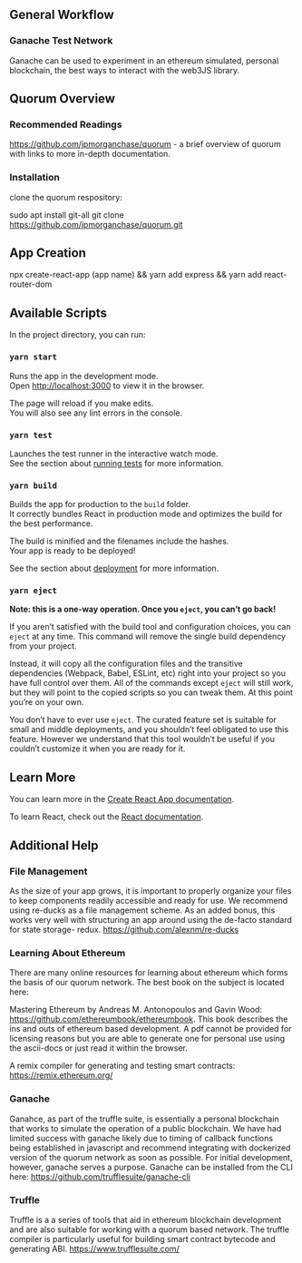 ## General Workflow

### Ganache Test Network

Ganache can be used to experiment in an ethereum simulated, personal blockchain, the best ways to interact with the web3JS library. 

## Quorum Overview

### Recommended Readings

https://github.com/jpmorganchase/quorum - a brief overview of quorum with links to more in-depth documentation.

### Installation

clone the quorum respository:

sudo apt install git-all
git clone https://github.com/jpmorganchase/quorum.git

## App Creation

npx create-react-app (app name) &&
yarn add express &&
yarn add react-router-dom

## Available Scripts

In the project directory, you can run:

### `yarn start`

Runs the app in the development mode.<br />
Open [http://localhost:3000](http://localhost:3000) to view it in the browser.

The page will reload if you make edits.<br />
You will also see any lint errors in the console.

### `yarn test`

Launches the test runner in the interactive watch mode.<br />
See the section about [running tests](https://facebook.github.io/create-react-app/docs/running-tests) for more information.

### `yarn build`

Builds the app for production to the `build` folder.<br />
It correctly bundles React in production mode and optimizes the build for the best performance.

The build is minified and the filenames include the hashes.<br />
Your app is ready to be deployed!

See the section about [deployment](https://facebook.github.io/create-react-app/docs/deployment) for more information.

### `yarn eject`

**Note: this is a one-way operation. Once you `eject`, you can’t go back!**

If you aren’t satisfied with the build tool and configuration choices, you can `eject` at any time. This command will remove the single build dependency from your project.

Instead, it will copy all the configuration files and the transitive dependencies (Webpack, Babel, ESLint, etc) right into your project so you have full control over them. All of the commands except `eject` will still work, but they will point to the copied scripts so you can tweak them. At this point you’re on your own.

You don’t have to ever use `eject`. The curated feature set is suitable for small and middle deployments, and you shouldn’t feel obligated to use this feature. However we understand that this tool wouldn’t be useful if you couldn’t customize it when you are ready for it.

## Learn More

You can learn more in the [Create React App documentation](https://facebook.github.io/create-react-app/docs/getting-started).

To learn React, check out the [React documentation](https://reactjs.org/).

## Additional Help

### File Management

As the size of your app grows, it is important to properly organize your files to keep components readily accessible and ready for use. We recommend using re-ducks as a file management scheme. As an added bonus, this works very well with structuring an app around using the de-facto standard for state storage- redux. https://github.com/alexnm/re-ducks

### Learning About Ethereum

There are many online resources for learning about ethereum which forms the basis of our quorum network. The best book on the subject is located here:

Mastering Ethereum by Andreas M. Antonopoulos and Gavin Wood: https://github.com/ethereumbook/ethereumbook. This book describes the ins and outs of ethereum based development. A pdf cannot be provided for licensing reasons but you are able to generate one for personal use using the ascii-docs or just read it within the browser.

A remix compiler for generating and testing smart contracts: https://remix.ethereum.org/

### Ganache

Ganahce, as part of the truffle suite, is essentially a personal blockchain that works to simulate the operation of a public blockchain. We have had limited success with ganache likely due to timing of callback functions being established in javascript and recommend integrating with dockerized version of the quorum network as soon as possible. For initial development, however, ganache serves a purpose. Ganache can be installed from the CLI here: https://github.com/trufflesuite/ganache-cli

### Truffle

Truffle is a a series of tools that aid in ethereum blockchain development and are also suitable for working with a quorum based network. The truffle compiler is particularly useful for building smart contract bytecode and generating ABI. https://www.trufflesuite.com/
